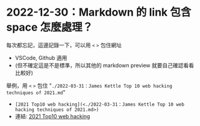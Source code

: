 # 2022-12-30：Markdown 的 link 包含 space 怎麼處理？

每次都忘記，這邊記錄一下，可以用 `<` `>` 包住網址  
- VSCode, Github 適用
- (但不確定這是不是標準，所以其他的 markdown preview 就要自己確認看看比較好)

舉例，用 `<` `>` 包住 "`./2022-03-31：James Kettle Top 10 web hacking techniques of 2021.md`"
- `[2021 Top10 web hacking](<./2022-03-31：James Kettle Top 10 web hacking techniques of 2021.md>)`
- 連結: [2021 Top10 web hacking](<./2022-03-31：James Kettle Top 10 web hacking techniques of 2021.md>)
